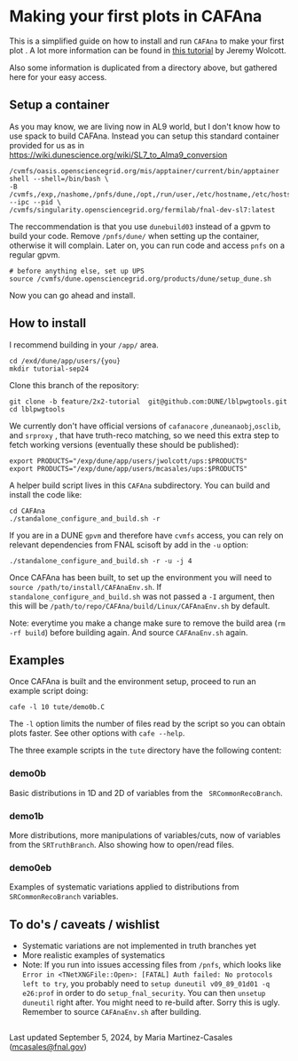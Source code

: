 
# Making your first plots in CAFAna

This is a simplified guide on how to install and run `CAFAna` to make your first plot . A lot more information can be found in [this tutorial](https://github.com/chenel/dune-nd-lar-reco/blob/main/tute/2021-12-02%20CAFAna-NDLAr-Howto.md) by Jeremy Wolcott.

Also some information is duplicated from a directory above, but gathered here for your easy access.

## Setup a container

As you may know, we are living now in AL9 world, but I don't know how to use spack to build CAFAna. Instead you can setup this standard container provided for us as in https://wiki.dunescience.org/wiki/SL7_to_Alma9_conversion 

```
/cvmfs/oasis.opensciencegrid.org/mis/apptainer/current/bin/apptainer shell --shell=/bin/bash \
-B /cvmfs,/exp,/nashome,/pnfs/dune,/opt,/run/user,/etc/hostname,/etc/hosts,/etc/krb5.conf --ipc --pid \
/cvmfs/singularity.opensciencegrid.org/fermilab/fnal-dev-sl7:latest
```
The reccommendation is that you use `dunebuild03` instead of a gpvm to build your code. Remove `/pnfs/dune/` when setting up the container, otherwise it will complain. Later on, you can run code and access `pnfs` on a regular gpvm. 

```
# before anything else, set up UPS
source /cvmfs/dune.opensciencegrid.org/products/dune/setup_dune.sh
```
Now you can go ahead and install.

## How to install

I recommend building in your `/app/` area. 
```
cd /exd/dune/app/users/{you}
mkdir tutorial-sep24
```
Clone this branch of the repository:
```
git clone -b feature/2x2-tutorial  git@github.com:DUNE/lblpwgtools.git
cd lblpwgtools
```

We currently don't have official versions of `cafanacore` ,`duneanaobj`,`osclib`, and `srproxy` , that have truth-reco matching, so we need this extra step to fetch working versions (eventually these should be published):
```
export PRODUCTS="/exp/dune/app/users/jwolcott/ups:$PRODUCTS"
export PRODUCTS="/exp/dune/app/users/mcasales/ups:$PRODUCTS" 
```

A helper build script lives in this `CAFAna` subdirectory. You can build and install the code like:

```
cd CAFAna
./standalone_configure_and_build.sh -r
```

If you are in a DUNE `gpvm` and therefore have `cvmfs` access, you can rely on relevant dependencies from FNAL scisoft by add in the `-u` option:

```
./standalone_configure_and_build.sh -r -u -j 4
```

Once CAFAna has been built, to set up the environment you will need to `source /path/to/install/CAFAnaEnv.sh`. If `standalone_configure_and_build.sh` was not passed a `-I` argument, then this will be `/path/to/repo/CAFAna/build/Linux/CAFAnaEnv.sh` by default. 

Note: everytime you make a change make sure to remove the build area (`rm -rf build`) before building again. And source `CAFAnaEnv.sh` again.

## Examples 

Once CAFAna is built and the environment setup, proceed to run an example script doing:

```
cafe -l 10 tute/demo0b.C
```

The `-l` option limits the number of files read by the script so you can obtain plots faster. See other options with `cafe --help`.

The three example scripts in the `tute` directory have the following content:

### demo0b 
Basic distributions in 1D and 2D of variables from the ` SRCommonRecoBranch`.

### demo1b
More distributions, more manipulations of variables/cuts, now of variables from the `SRTruthBranch`. Also showing how to open/read files.

### demo0eb
Examples of systematic variations applied to distributions from ` SRCommonRecoBranch` variables. 

## To do's / caveats / wishlist

- Systematic variations are not implemented in truth branches yet
- More realistic examples of systematics
- Note: If you run into issues accessing files from `/pnfs`, which looks like ```Error in <TNetXNGFile::Open>: [FATAL] Auth failed: No protocols left to try```, you probably need to `setup duneutil v09_89_01d01 -q e26:prof` in order to do  `setup_fnal_security`. You can then `unsetup duneutil` right after. You might need to re-build after. Sorry this is ugly. Remember to source `CAFAnaEnv.sh` after building. 
##

Last updated September 5, 2024, by Maria Martinez-Casales (mcasales@fnal.gov)

